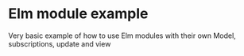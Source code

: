 # Elm module example
Very basic example of how to use Elm modules with their own Model,
subscriptions, update and view
